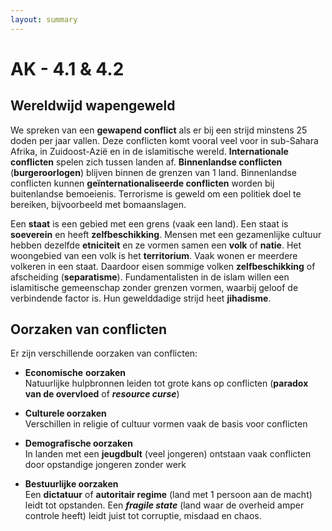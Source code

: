 ```yaml
---
layout: summary
---
```


# AK - 4.1 & 4.2

## Wereldwijd wapengeweld

We spreken van een **gewapend conflict** als er bij een strijd minstens 25 doden per jaar vallen. Deze conflicten komt vooral veel voor in sub-Sahara Afrika, in Zuidoost-Azië en in de islamitische wereld. **Internationale conflicten** spelen zich tussen landen af. **Binnenlandse conflicten** (**burgeroorlogen**) blijven binnen de grenzen van 1 land. Binnenlandse conflicten kunnen **geïnternationaliseerde conflicten** worden bij buitenlandse bemoeienis. Terrorisme is geweld om een politiek doel te bereiken, bijvoorbeeld met bomaanslagen.

Een **staat** is een gebied met een grens (vaak een land). Een staat is **soeverein** en heeft **zelfbeschikking**. Mensen met een gezamenlijke cultuur hebben dezelfde **etniciteit** en ze vormen samen een **volk** of **natie**. Het woongebied van een volk is het **territorium**. Vaak wonen er meerdere volkeren in een staat. Daardoor eisen sommige volken **zelfbeschikking** of afscheiding (**separatisme**). Fundamentalisten in de islam willen een islamitische gemeenschap zonder grenzen vormen, waarbij geloof de verbindende factor is. Hun gewelddadige strijd heet **jihadisme**.

## Oorzaken van conflicten

Er zijn verschillende oorzaken van conflicten:

- **Economische** **oorzaken**  
  Natuurlijke hulpbronnen leiden tot grote kans op conflicten (**paradox van de overvloed** of ***resource curse***)

- **Culturele oorzaken**  
  Verschillen in religie of cultuur vormen vaak de basis voor conflicten

- **Demografische oorzaken**  
  In landen met een **jeugdbult** (veel jongeren) ontstaan vaak conflicten door opstandige jongeren zonder werk

- **Bestuurlijke oorzaken**  
  Een **dictatuur** of **autoritair regime** (land met 1 persoon aan de macht) leidt tot opstanden. Een ***fragile state*** (land waar de overheid amper controle heeft) leidt juist tot corruptie, misdaad en chaos.
